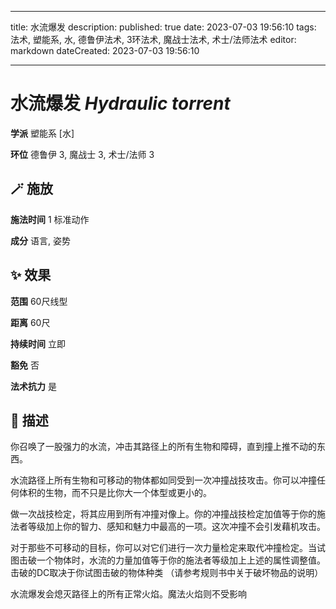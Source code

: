 
---
title: 水流爆发
description: 
published: true
date: 2023-07-03 19:56:10
tags: 法术, 塑能系, 水, 德鲁伊法术, 3环法术, 魔战士法术, 术士/法师法术
editor: markdown
dateCreated: 2023-07-03 19:56:10

---

# **水流爆发** *Hydraulic torrent*

**学派** 塑能系 \[水\] 

**环位** 德鲁伊 3, 魔战士 3, 术士/法师 3

## 🪄 施放

**施法时间** 1 标准动作

**成分** 语言, 姿势

## ✨ 效果  

**范围** 60尺线型

**距离** 60尺  

**持续时间** 立即 

**豁免** 否

**法术抗力** 是

## 📖 描述

你召唤了一股强力的水流，冲击其路径上的所有生物和障碍，直到撞上推不动的东西。

水流路径上所有生物和可移动的物体都如同受到一次冲撞战技攻击。你可以冲撞任何体积的生物，而不只是比你大一个体型或更小的。

做一次战技检定，将其应用到所有冲撞对像上。你的冲撞战技检定加值等于你的施法者等级加上你的智力、感知和魅力中最高的一项。这次冲撞不会引发藉机攻击。

对于那些不可移动的目标，你可以对它们进行一次力量检定来取代冲撞检定。当试图击破一个物体时，水流的力量加值等于你的施法者等级加上上述的属性调整值。击破的DC取决于你试图击破的物体种类 （请参考规则书中关于破坏物品的说明）

水流爆发会熄灭路径上的所有正常火焰。魔法火焰则不受影响
    